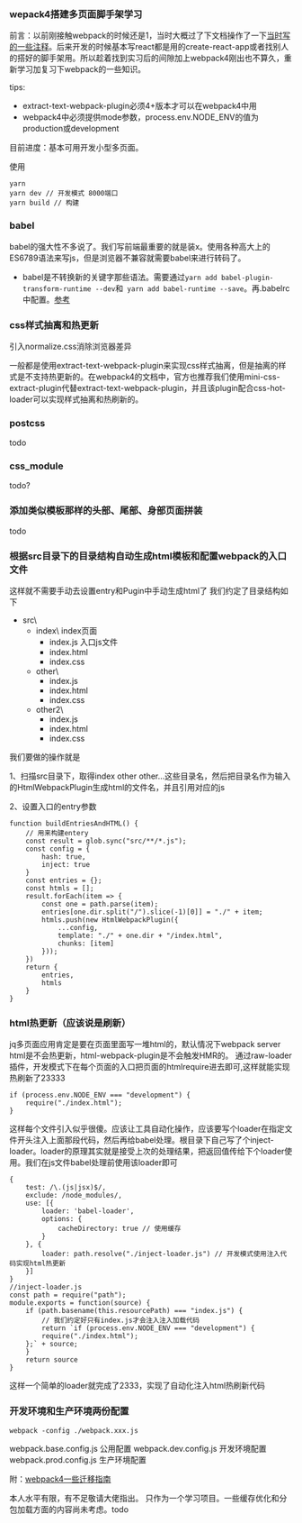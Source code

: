 ### wepack4搭建多页面脚手架学习

前言：以前刚接触webpack的时候还是1，当时大概过了下文档操作了一下[当时写的一些注释](https://github.com/673800357/webpack-basic-config)。后来开发的时候基本写react都是用的create-react-app或者找别人的搭好的脚手架用。所以趁着找到实习后的间隙加上webpack4刚出也不算久，重新学习加复习下webpack的一些知识。


tips:
- extract-text-webpack-plugin必须4+版本才可以在webpack4中用
- webpack4中必须提供mode参数，process.env.NODE_ENV的值为production或development

目前进度：基本可用开发小型多页面。

使用
```
yarn
yarn dev // 开发模式 8000端口
yarn build // 构建
```


### babel

babel的强大性不多说了。我们写前端最重要的就是装x。使用各种高大上的ES6789语法来写js，但是浏览器不兼容就需要babel来进行转码了。

- babel是不转换新的关键字那些语法。需要通过```yarn add babel-plugin-transform-runtime --dev```和``` yarn add babel-runtime --save```。再.babelrc中配置。[参考](http://babeljs.io/docs/plugins/transform-runtime/)

### css样式抽离和热更新
引入normalize.css消除浏览器差异

一般都是使用extract-text-webpack-plugin来实现css样式抽离，但是抽离的样式是不支持热更新的。在webpack4的文档中，官方也推荐我们使用mini-css-extract-plugin代替extract-text-webpack-plugin，并且该plugin配合css-hot-loader可以实现样式抽离和热刷新的。

### postcss
todo

### css_module
todo?

### 添加类似模板那样的头部、尾部、身部页面拼装
todo

### 根据src目录下的目录结构自动生成html模板和配置webpack的入口文件
这样就不需要手动去设置entry和Pugin中手动生成html了
我们约定了目录结构如下
- src\
	- index\ index页面
		- index.js 入口js文件
		- index.html
		- index.css
	- other\
		- index.js
		- index.html
		- index.css
	- other2\
		- index.js
		- index.html
		- index.css

我们要做的操作就是

1、扫描src目录下，取得index other other...这些目录名，然后把目录名作为输入的HtmlWebpackPlugin生成html的文件名，并且引用对应的js

2、设置入口的entry参数

```
function buildEntriesAndHTML() {
    // 用来构建entery
    const result = glob.sync("src/**/*.js");
    const config = {
        hash: true,
        inject: true
    }
    const entries = {};
    const htmls = [];
    result.forEach(item => {
        const one = path.parse(item);
        entries[one.dir.split("/").slice(-1)[0]] = "./" + item;
        htmls.push(new HtmlWebpackPlugin({
            ...config,
            template: "./" + one.dir + "/index.html",
            chunks: [item]
        }));
    })
    return {
        entries,
        htmls
    }
}
```

### html热更新（应该说是刷新）
jq多页面应用肯定是要在页面里面写一堆html的，默认情况下webpack server html是不会热更新，html-webpack-plugin是不会触发HMR的。
通过raw-loader插件，开发模式下在每个页面的入口把页面的htmlrequire进去即可,这样就能实现热刷新了23333
```
if (process.env.NODE_ENV === "development") {
    require("./index.html");
}
```
这样每个文件引入似乎很傻。应该让工具自动化操作，应该要写个loader在指定文件开头注入上面那段代码，然后再给babel处理。根目录下自己写了个inject-loader。loader的原理其实就是接受上次的处理结果，把返回值传给下个loader使用。我们在js文件babel处理前使用该loader即可
```
{
    test: /\.(js|jsx)$/,
    exclude: /node_modules/,
    use: [{
        loader: 'babel-loader',
        options: {
            cacheDirectory: true // 使用缓存
        }
    }, {
        loader: path.resolve("./inject-loader.js") // 开发模式使用注入代码实现html热更新
    }]
}
//inject-loader.js
const path = require("path");
module.exports = function(source) {
    if (path.basename(this.resourcePath) === "index.js") {
        // 我们约定好只有index.js才会注入注入加载代码
        return `if (process.env.NODE_ENV === "development") {
        require("./index.html");
    };` + source;
    }
    return source
}
```
这样一个简单的loader就完成了2333，实现了自动化注入html热刷新代码

### 开发环境和生产环境两份配置
```
webpack -config ./webpack.xxx.js
```
webpack.base.config.js 公用配置
webpack.dev.config.js 开发环境配置
webpack.prod.config.js 生产环境配置

附：[webpack4一些迁移指南](https://github.com/dwqs/blog/issues/60)


本人水平有限，有不足敬请大佬指出。
只作为一个学习项目。一些缓存优化和分包加载方面的内容尚未考虑。todo



